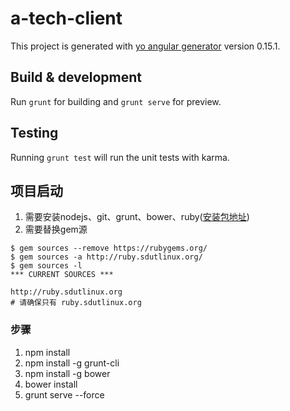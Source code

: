 # a-tech-client

This project is generated with [yo angular generator](https://github.com/yeoman/generator-angular)
version 0.15.1.

## Build & development

Run `grunt` for building and `grunt serve` for preview.

## Testing

Running `grunt test` will run the unit tests with karma.


## 项目启动

1. 需要安装nodejs、git、grunt、bower、ruby([安装包地址](http://dl.bintray.com/oneclick/rubyinstaller/rubyinstaller-2.3.0-x64.exe))
2. 需要替换gem源
  ```
  $ gem sources --remove https://rubygems.org/
  $ gem sources -a http://ruby.sdutlinux.org/
  $ gem sources -l
  *** CURRENT SOURCES ***

  http://ruby.sdutlinux.org
  # 请确保只有 ruby.sdutlinux.org
  ```
### 步骤

  1. npm install
  2. npm install -g grunt-cli
  3. npm install -g bower
  4. bower install
  5. grunt serve --force
